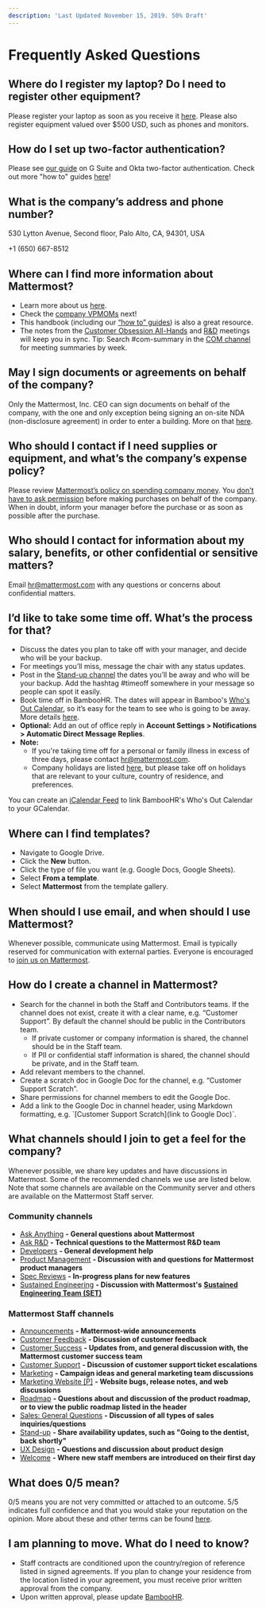 ```yaml
---
description: 'Last Updated November 15, 2019. 50% Draft'
---
```


# Frequently Asked Questions

## Where do I register my laptop? Do I need to register other equipment?

Please register your laptop as soon as you receive it [here](https://forms.gle/yBkZo36hzzo8dsbKA). Please also register equipment valued over $500 USD, such as phones and monitors.

## How do I set up two-factor authentication?

Please see [our guide](https://handbook.mattermost.com/company/how-to-guides-for-staff/how-to-change-mobile-device) on G Suite and Okta two-factor authentication. Check out more "how to" guides [here](https://handbook.mattermost.com/company/how-to-guides-for-staff)!

## What is the company’s address and phone number?

530 Lytton Avenue, Second floor, Palo Alto, CA, 94301, USA

+1 \(650\) 667-8512

## Where can I find more information about Mattermost?

* Learn more about us [here](https://mattermost.com/about-us/).
* Check the [company VPMOMs](https://docs.google.com/document/d/1rDwcsaqQuLLDqSktV4ndlhBDCEO8JHls1sOGVKCpS4U/edit) next!
* This handbook \(including our [“how to” guides](https://handbook.mattermost.com/company/how-to-guides-for-staff)\) is also a great resource.
* The notes from the [Customer Obsession All-Hands](https://docs.google.com/document/d/16F86k0I_ipjhHofm5pP6yA_dWTNvmA4ZBr_z53_087Q/edit?usp=sharing) and [R&D](https://docs.google.com/document/d/1A0D96O4t4GS33-yaHvLQBdtgIScmwzVo15c2vSFeYis/edit#heading=h.3glcs57w4p51) meetings will keep you in sync. Tip: Search \#com-summary in the [COM channel](https://community.mattermost.com/private-core/channels/cust-obs-meeting) for meeting summaries by week.

## May I sign documents or agreements on behalf of the company?

Only the Mattermost, Inc. CEO can sign documents on behalf of the company, with the one and only exception being signing an on-site NDA \(non-disclosure agreement\) in order to enter a building. More on that [here](https://handbook.mattermost.com/contributors/onboarding/things-everyone-must-know).

## Who should I contact if I need supplies or equipment, and what’s the company’s expense policy?

Please review [Mattermost’s policy on spending company money](https://handbook.mattermost.com/company/how-to-guides-for-staff/how-to-spend-company-money). You [don't have to ask permission](https://m.signalvnoise.com/you-dont-have-my-permission/) before making purchases on behalf of the company. When in doubt, inform your manager before the purchase or as soon as possible after the purchase.

## Who should I contact for information about my salary, benefits, or other confidential or sensitive matters?

Email [hr@mattermost.com](mailto:hr@mattermost.com) with any questions or concerns about confidential matters.

## I’d like to take some time off. What’s the process for that?

* Discuss the dates you plan to take off with your manager, and decide who will be your backup.
* For meetings you’ll miss, message the chair with any status updates.
* Post in the [Stand-up channel](https://community-daily.mattermost.com/private-core/channels/stand-up) the dates you’ll be away and who will be your backup. Add the hashtag \#timeoff somewhere in your message so people can spot it easily.
* Book time off in BambooHR. The dates will appear in Bamboo's [Who's Out Calendar](https://mattermost.bamboohr.com/calendar#), so it’s easy for the team to see who is going to be away. More details [here](https://handbook.mattermost.com/operations/workplace/people/working-at-mattermost/paid-time-off). 
* **Optional:** Add an out of office reply in **Account Settings &gt; Notifications &gt; Automatic Direct Message Replies**.
* **Note:** 
  * If you're taking time off for a personal or family illness in excess of three days, please contact [hr@mattermost.com](mailto:hr@mattermost.com). 
  * Company holidays are listed [here](https://docs.mattermost.com/process/working-at-mattermost.html?#holidays), but please take off on holidays that are relevant to your culture, country of residence, and preferences.

You can create an [iCalendar Feed](https://help.bamboohr.com/hc/en-us/articles/229310127-Create-an-iCalendar-Feed) to link BambooHR's Who's Out Calendar to your GCalendar.

## Where can I find templates?

* Navigate to Google Drive.
* Click the **New** button.
* Click the type of file you want \(e.g. Google Docs, Google Sheets\).
* Select **From a template**.
* Select **Mattermost** from the template gallery.

## When should I use email, and when should I use Mattermost?

Whenever possible, communicate using Mattermost. Email is typically reserved for communication with external parties. Everyone is encouraged to [join us on Mattermost](https://community.mattermost.com/signup_user_complete/?id=f1924a8db44ff3bb41c96424cdc20676).

## How do I create a channel in Mattermost?

* Search for the channel in both the Staff and Contributors teams. If the channel does not exist, create it with a clear name, e.g. “Customer Support”. By default the channel should be public in the Contributors team.
  * If private customer or company information is shared, the channel should be in the Staff team.
  * If PII or confidential staff information is shared, the channel should be private, and in the Staff team.
* Add relevant members to the channel.
* Create a scratch doc in Google Doc for the channel, e.g. “Customer Support Scratch”.
* Share permissions for channel members to edit the Google Doc.
* Add a link to the Google Doc in channel header, using Markdown formatting, e.g. \`\[Customer Support Scratch\]\(link to Google Doc\)\`.

## What channels should I join to get a feel for the company?

Whenever possible, we share key updates and have discussions in Mattermost. Some of the recommended channels we use are listed below. Note that some channels are available on the Community server and others are available on the Mattermost Staff server.

### Community channels

* [Ask Anything](https://community.mattermost.com/core/channels/ask-anything) **- General questions about Mattermost**
* [Ask R&D](https://community.mattermost.com/core/channels/ask-r-and-d) **- Technical questions to the Mattermost R&D team**
* [Developers](https://community.mattermost.com/core/channels/developers) **- General development help**
* [Product Management](https://community.mattermost.com/core/channels/product-management) **- Discussion with and questions for Mattermost product managers**
* [Spec Reviews](https://community.mattermost.com/core/channels/spec-reviews) **- In-progress plans for new features**
* [Sustained Engineering](https://community.mattermost.com/core/channels/sustained-engineering) **- Discussion with Mattermost's** [**Sustained Engineering Team \(SET\)**](https://developers.mattermost.com/internal/sustained-engineering)

### Mattermost Staff channels

* [Announcements](https://community.mattermost.com/private-core/channels/announcements) **- Mattermost-wide announcements**
* [Customer Feedback](https://community.mattermost.com/private-core/channels/customer-feedback) **- Discussion of customer feedback**
* [Customer Success](https://community.mattermost.com/private-core/channels/customer-success) **- Updates from, and general discussion with, the Mattermost customer success team**
* [Customer Support](https://community.mattermost.com/private-core/channels/community) **- Discussion of customer support ticket escalations**
* [Marketing](https://community.mattermost.com/private-core/channels/marketing) **- Campaign ideas and general marketing team discussions**
* [Marketing Website \[P\]](https://community.mattermost.com/private-core/channels/marketing-website-priv) **- Website bugs, release notes, and web discussions**
* [Roadmap](https://community.mattermost.com/private-core/channels/roadmap) **- Questions about and discussion of the product roadmap, or to view the public roadmap listed in the header**
* [Sales: General Questions](https://community.mattermost.com/private-core/channels/sales-general-questions) **- Discussion of all types of sales inquiries/questions**
* [Stand-up](https://community-daily.mattermost.com/private-core/channels/stand-up) **- Share availability updates, such as "Going to the dentist, back shortly"**
* [UX Design](https://community.mattermost.com/core/channels/ux-design) **- Questions and discussion about product design**
* [Welcome](https://community.mattermost.com/private-core/channels/welcome) **- Where new staff members are introduced on their first day**

## What does 0/5 mean?

0/5 means you are not very committed or attached to an outcome. 5/5 indicates full confidence and that you would stake your reputation on the opinion. More about these and other terms can be found [here](https://docs.mattermost.com/process/training.html#terminology).

## I am planning to move. What do I need to know?

* Staff contracts are conditioned upon the country/region of reference listed in signed agreements. If you plan to change your residence from the location listed in your agreement, you must receive prior written approval from the company.
* Upon written approval, please update [BambooHR](https://mattermost.bamboohr.com/home/).

